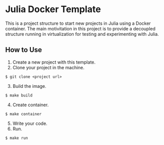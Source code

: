 # Julia Docker Template

This is a project structure to start new projects in Julia using a Docker container. The main motivitation in this project is to provide a decoupled structure running in virtualization for testing and experimenting with Julia.

## How to Use
1. Create a new project with this template.
2. Clone your project in the machine.
```terminal
$ git clone <project url>
```
3. Build the image.
```terminal
$ make build
```
4. Create container.
```terminal
$ make container
```
5. Write your code.
6. Run.
```terminal
$ make run
```
